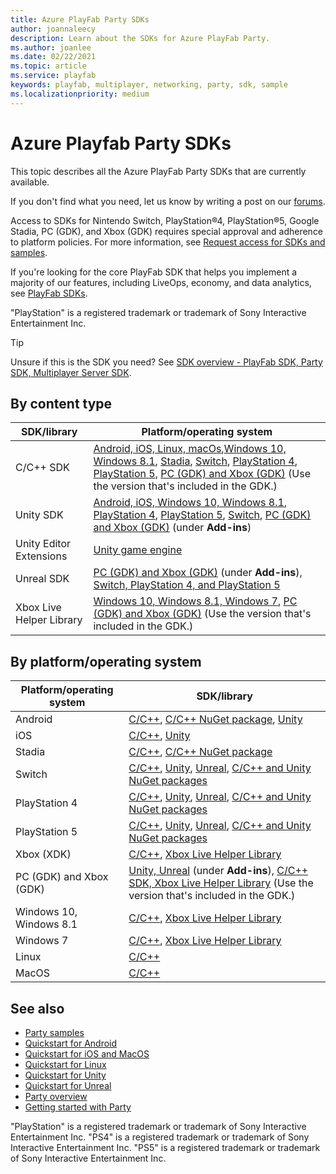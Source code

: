 ```yaml
---
title: Azure PlayFab Party SDKs
author: joannaleecy
description: Learn about the SDKs for Azure PlayFab Party.
ms.author: joanlee
ms.date: 02/22/2021
ms.topic: article
ms.service: playfab
keywords: playfab, multiplayer, networking, party, sdk, sample
ms.localizationpriority: medium
---
```


# Azure Playfab Party SDKs

This topic describes all the Azure PlayFab Party SDKs that are currently available.

If you don't find what you need, let us know by writing a post on our [forums](https://community.playfab.com/index.html).

Access to SDKs for Nintendo Switch, PlayStation&#174;4, PlayStation&#174;5, Google Stadia, PC (GDK), and Xbox (GDK) requires special approval and adherence to platform policies. For more information, see [Request access for SDKs and samples](request-access-for-sdks-samples.md).

If you're looking for the core PlayFab SDK that helps you implement a majority of our features, including LiveOps, economy, and data analytics, see [PlayFab SDKs](../../../sdks/playfab-sdk-intro.md).

"PlayStation" is a registered trademark or trademark of Sony Interactive Entertainment Inc.

> [!TIP]
> Unsure if this is the SDK you need? See [SDK overview - PlayFab SDK, Party SDK, Multiplayer Server SDK](../../../sdks/sdk-overview.md).

## By content type

| SDK/library| Platform/operating system|
|------------|--------------------------|
| C/C++ SDK    |[Android, iOS, Linux, macOs](https://github.com/PlayFab/PlayFabParty/releases),[Windows 10, Windows 8.1](https://www.nuget.org/packages/Microsoft.PlayFab.PlayFabParty.Cpp.Windows), [Stadia](https://dev.azure.com/PlayFabPrivate/Stadia/_git/PlayFabPartyStadia), [Switch](https://dev.azure.com/PlayFabPrivate/Switch/_git/PlayFabPartySwitch), [PlayStation 4](https://dev.azure.com/PlayFabPrivate/PS4/_git/PlayFabPartyPS4), [PlayStation 5](https://dev.azure.com/PlayFabPrivate/PS5/_git/PlayFabPartyPS5), [PC (GDK) and Xbox (GDK)](https://aka.ms/gdkdl) (Use the version that's included in the GDK.)|
| Unity SDK  |[Android, iOS, Windows 10, Windows 8.1](https://github.com/PlayFab/PlayFabPartyUnity/releases), [PlayStation 4](https://dev.azure.com/PlayFabPrivate/PS4/_git/PlayFabPartyUnityPS4), [PlayStation 5](https://dev.azure.com/PlayFabPrivate/PS5/_git/PlayFabPartyUnityPS5), [Switch](https://dev.azure.com/PlayFabPrivate/Switch/_git/PlayFabPartyUnitySwitch), [PC (GDK) and Xbox (GDK)](https://aka.ms/gdkdl) (under **Add-ins**)|
| Unity Editor Extensions | [Unity game engine](https://github.com/PlayFab/UnityEditorExtensions/releases)|
| Unreal SDK |[PC (GDK) and Xbox (GDK)](https://aka.ms/gdkdl) (under **Add-ins**), [Switch, PlayStation 4, and PlayStation 5](https://github.com/PlayFab/PlayFabMultiplayerUnreal)|
| Xbox Live Helper Library|[Windows 10, Windows 8.1, Windows 7](https://www.nuget.org/packages/Microsoft.PlayFab.PlayFabPartyXboxLive.Cpp.Windows), [PC (GDK) and Xbox (GDK)](https://aka.ms/gdkdl) (Use the version that's included in the GDK.)|

## By platform/operating system

| Platform/operating system| SDK/library|
|--------------------------|------------|
| Android | [C/C++](https://github.com/PlayFab/PlayFabParty/releases), [C/C++ NuGet package](https://www.nuget.org/packages/Microsoft.PlayFab.PlayFabParty.Cpp.Windows/), [Unity](https://github.com/PlayFab/PlayFabPartyUnity/releases)|
| iOS | [C/C++](https://github.com/PlayFab/PlayFabParty/releases), [Unity](https://github.com/PlayFab/PlayFabPartyUnity/releases)|
| Stadia | [C/C++](https://dev.azure.com/PlayFabPrivate/Stadia/_git/PlayFabPartyStadia), [C/C++ NuGet package](https://dev.azure.com/PlayFabPrivate/Stadia/_packaging)|
| Switch | [C/C++](https://dev.azure.com/PlayFabPrivate/Switch/_git/PlayFabPartySwitch), [Unity](https://dev.azure.com/PlayFabPrivate/Switch/_git/PlayFabPartyUnitySwitch), [Unreal](https://github.com/PlayFab/PlayFabMultiplayerUnreal), [C/C++ and Unity NuGet packages](https://dev.azure.com/PlayFabPrivate/Switch/_packaging) |
| PlayStation 4 | [C/C++](https://dev.azure.com/PlayFabPrivate/PS4/_git/PlayFabPartyPS4), [Unity](https://dev.azure.com/PlayFabPrivate/PS4/_git/PlayFabPartyUnityPS4), [Unreal](https://github.com/PlayFab/PlayFabMultiplayerUnreal), [C/C++ and Unity NuGet packages](https://dev.azure.com/PlayFabPrivate/PS4/_packaging) |
| PlayStation 5 | [C/C++](https://dev.azure.com/PlayFabPrivate/PS5/_git/PlayFabPartyPS5), [Unity](https://dev.azure.com/PlayFabPrivate/PS5/_git/PlayFabPartyUnityPS5), [Unreal](https://github.com/PlayFab/PlayFabMultiplayerUnreal), [C/C++ and Unity NuGet packages](https://dev.azure.com/PlayFabPrivate/PS5/_packaging)|
| Xbox (XDK) | [C/C++](https://www.nuget.org/packages/Microsoft.PlayFab.PlayFabParty.Cpp.XboxOneXDK), [Xbox Live Helper Library](https://www.nuget.org/packages/Microsoft.PlayFab.PlayFabPartyXboxLive.Cpp.XboxOneXDK)
| PC (GDK) and Xbox (GDK) | [Unity, Unreal](https://aka.ms/gdkdl) (under **Add-ins**), [C/C++ SDK, Xbox Live Helper Library](https://aka.ms/gdkdl) (Use the version that's included in the GDK.)|
| Windows 10, Windows 8.1 |[C/C++](https://www.nuget.org/packages/Microsoft.PlayFab.PlayFabParty.Cpp.Windows/), [Xbox Live Helper Library](https://www.nuget.org/packages/Microsoft.PlayFab.PlayFabPartyXboxLive.Cpp.Windows)|
| Windows 7|[C/C++](https://www.nuget.org/packages/Microsoft.PlayFab.PlayFabParty.Cpp.Windows/), [Xbox Live Helper Library](https://www.nuget.org/packages/Microsoft.PlayFab.PlayFabPartyXboxLive.Cpp.Windows)|
| Linux | [C/C++](https://github.com/PlayFab/PlayFabParty/releases)|
| MacOS | [C/C++](https://github.com/PlayFab/PlayFabParty/releases)|


## See also

* [Party samples](party-samples.md)
* [Quickstart for Android](android-specific-requirements.md)
* [Quickstart for iOS and MacOS](ios-specific-requirements.md)
* [Quickstart for Linux](linux-specific-requirements.md)
* [Quickstart for Unity](party-unity-plugin-quickstart.md)
* [Quickstart for Unreal](party-unreal-engine-oss-quickstart.md)
* [Party overview](index.md)
* [Getting started with Party](party-getting-started.md)

"PlayStation" is a registered trademark or trademark of Sony Interactive Entertainment Inc.
"PS4" is a registered trademark or trademark of Sony Interactive Entertainment Inc.
"PS5" is a registered trademark or trademark of Sony Interactive Entertainment Inc.
